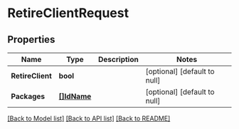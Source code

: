 # RetireClientRequest

## Properties
Name | Type | Description | Notes
------------ | ------------- | ------------- | -------------
**RetireClient** | **bool** |  | [optional] [default to null]
**Packages** | [**[]IdName**](IdName.md) |  | [optional] [default to null]

[[Back to Model list]](../README.md#documentation-for-models) [[Back to API list]](../README.md#documentation-for-api-endpoints) [[Back to README]](../README.md)

